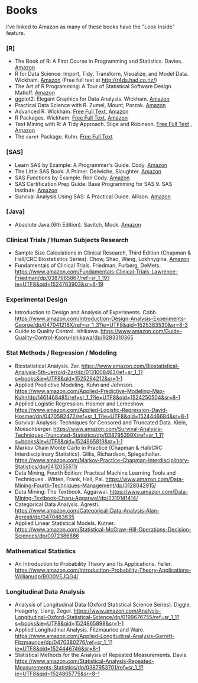 # Books
I've linked to Amazon as many of these books have the "Look Inside" feature.
### [R]
* The Book of R: A First Course in Programming and Statistics. Davies. [Amazon](https://www.amazon.com/Book-First-Course-Programming-Statistics/dp/1593276516)
* R for Data Science: Import, Tidy, Transform, Visualize, and Model Data. Wickham. [Amazon](https://www.amazon.com/Data-Science-Transform-Visualize-Model/dp/1491910399) (Free full text at http://r4ds.had.co.nz/)
* The Art of R Programming: A Tour of Statistical Software Design. Matloff. [Amazon](https://www.amazon.com/Art-Programming-Statistical-Software-Design/dp/1593273843)
* ggplot2: Elegant Graphics for Data Analysis. Wickham. [Amazon](https://www.amazon.com/dp/331924275X/ref=rdr_ext_sb_ti_sims_7)
* Practical Data Science with R. Zumel, Mount, Porzak. [Amazon](https://www.amazon.com/Practical-Data-Science-Nina-Zumel/dp/1617291560/)
* Advanced R. Wickham. [Free Full Text](http://adv-r.had.co.nz/), [Amazon](https://www.amazon.com/dp/1466586966/ref=cm_sw_su_dp?tag=devtools-20)
* R Packages. Wickham. [Free Full Text](http://r-pkgs.had.co.nz/), [Amazon](https://www.amazon.com/dp/1491910593/ref=cm_sw_su_dp?tag=r-pkgs-20)
* Text Mining with R: A Tidy Approach. Silge and Robinson. [Free Full Text](https://www.tidytextmining.com/index.html) , [Amazon](https://www.amazon.com/gp/product/1491981652/ref=as_li_tl?ie=UTF8&tag=juliasilge-20&camp=1789&creative=9325&linkCode=as2&creativeASIN=1491981652&linkId=0e92d44b0aa39ab34608ffa582dbd490)
* The `caret` Package. Kuhn. [Free Full Text](https://topepo.github.io/caret/index.html) 

### [SAS]
* Learn SAS by Example: A Programmer's Guide. Cody. [Amazon](https://www.amazon.com/Learning-SAS-Example-Programmers-Guide/dp/1599941651/)
* The Little SAS Book: A Primer. Delwiche, Slaughter. [Amazon](https://www.amazon.com/Little-SAS-Book-Primer-Fifth/dp/1612903436/)
* SAS Functions by Example. Ron Cody. [Amazon](https://www.amazon.com/SAS-Functions-Example-Second-Cody/dp/1607643405)
* SAS Certification Prep Guide: Base Programming for SAS 9. SAS Institute. [Amazon](https://www.amazon.com/SAS-Certification-Prep-Guide-Programming/dp/1607649241)
* Survival Analysis Using SAS: A Practical Guide. Allison. [Amazon](https://www.amazon.com/Survival-Analysis-Using-SAS-Practical/dp/1599946408)

### [Java]
* Absolute Java (6th Edition). Savitch, Mock. [Amazon](https://www.amazon.com/Absolute-Java-6th-Walter-Savitch/dp/0134041674/)

### Clinical Trials / Human Subjects Research
* Sample Size Calculations in Clinical Research, Third Edition (Chapman & Hall/CRC Biostatistics Series). Chow, Shao, Wang, Lokhnygina. [Amazon](https://www.amazon.com/Calculations-Clinical-Research-Chapman-Biostatistics/dp/1138740985) 
* Fundamentals of Clinical Trials. Friedman, Furberg, DeMets. https://www.amazon.com/Fundamentals-Clinical-Trials-Lawrence-Friedman/dp/0387985867/ref=sr_1_19?ie=UTF8&qid=1524763903&sr=8-19

### Experimental Design
* Introduction to Design and Analysis of Experiments. Cobb. https://www.amazon.com/Introduction-Design-Analysis-Experiments-George/dp/047041216X/ref=sr_1_3?ie=UTF8&qid=1525383530&sr=8-3
* Guide to Quality Control. Ishikawa. https://www.amazon.com/Guide-Quality-Control-Kaoru-Ishikawa/dp/9283310365

### Stat Methods / Regression / Modeling
* Biostatistical Analysis. Zar. https://www.amazon.com/Biostatistical-Analysis-5th-Jerrold-Zar/dp/0131008463/ref=sr_1_1?s=books&ie=UTF8&qid=1525294212&sr=1-1
* Applied Predictive Modeling. Kuhn and Johnson. https://www.amazon.com/Applied-Predictive-Modeling-Max-Kuhn/dp/1461468485/ref=sr_1_1?ie=UTF8&qid=1524250504&sr=8-1
* Applied Logistic Regression. Hosmer and Lemeshow. https://www.amazon.com/Applied-Logistic-Regression-David-Hosmer/dp/0470582472/ref=sr_1_1?ie=UTF8&qid=1524446684&sr=8-1
* Survival Analysis: Techniques for Censored and Truncated Data. Klein, Moeschberger. https://www.amazon.com/Survival-Analysis-Techniques-Truncated-Statistics/dp/038795399X/ref=sr_1_1?s=books&ie=UTF8&qid=1524865819&sr=1-1
* Markov Chain Monte Carlo in Practice (Chapman & Hall/CRC Interdisciplinary Statistics). Gilks, Richardson, Spiegelhalter. https://www.amazon.com/Markov-Practice-Chapman-Interdisciplinary-Statistics/dp/0412055511/
* Data Mining, Fourth Edition: Practical Machine Learning Tools and Techniques . Witten, Frank, Hall, Pal. https://www.amazon.com/Data-Mining-Fourth-Techniques-Management/dp/0128042915/
* Data Mining: The Textbook. Aggarwal. https://www.amazon.com/Data-Mining-Textbook-Charu-Aggarwal/dp/3319141414/
* Categorical Data Analysis. Agresti. https://www.amazon.com/Categorical-Data-Analysis-Alan-Agresti/dp/0470463635
* Applied Linear Statistical Models. Kutner. https://www.amazon.com/Statistical-McGraw-Hill-Operations-Decision-Sciences/dp/0072386886

### Mathematical Statistics
* An Introduction to Probability Theory and Its Applications. Feller. https://www.amazon.com/Introduction-Probability-Theory-Applications-William/dp/B000VEJQG4/

### Longitudinal Data Analysis
* Analysis of Longitudinal Data (Oxford Statistical Science Series). Diggle, Heagerty, Liang, Zeger. https://www.amazon.com/Analysis-Longitudinal-Oxford-Statistical-Science/dp/0199676755/ref=sr_1_1?s=books&ie=UTF8&qid=1524865898&sr=1-1
* Applied Longitudinal Analysis. Fitzmaurice and Ware. https://www.amazon.com/Applied-Longitudinal-Analysis-Garrett-Fitzmaurice/dp/0470380276/ref=sr_1_1?ie=UTF8&qid=1524446746&sr=8-1
* Statistical Methods for the Analysis of Repeated Measurements. Davis. https://www.amazon.com/Statistical-Analysis-Repeated-Measurements-Statistics/dp/0387953701/ref=sr_1_1?ie=UTF8&qid=1524865775&sr=8-1


